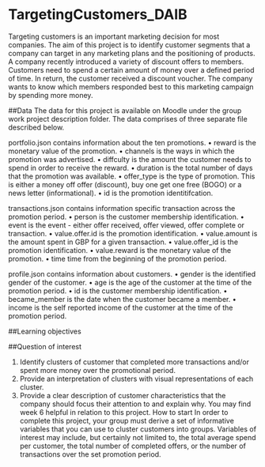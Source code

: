 # TargetingCustomers_DAIB

Targeting customers is an important marketing decision for most companies. The aim of this project is to identify
customer segments that a company can target in any marketing plans and the positioning of products.
A company recently introduced a variety of discount offers to members. Customers need to spend a certain amount
of money over a defined period of time. In return, the customer received a discount voucher. The company wants to
know which members responded best to this marketing campaign by spending more money.

##Data
The data for this project is available on Moodle under the group work project description folder. The data comprises
of three separate file described below.


portfolio.json contains information about the ten promotions.
• reward is the monetary value of the promotion.
• channels is the ways in which the promotion was advertised.
• diffculty is the amount the customer needs to spend in order to receive the reward.
• duration is the total number of days that the promotion was available.
• offer_type is the type of promotion. This is either a money off offer (discount), buy one get one free (BOGO) or
a news letter (informational).
• id is the promotion identitifcation.


transactions.json contains information specific transaction across the promotion period.
• person is the customer membership identification.
• event is the event - either offer received, offer viewed, offer complete or transaction.
• value.offer.id is the promotion identification.
• value.amount is the amount spent in GBP for a given transaction.
• value.offer_id is the promotion identification.
• value.reward is the monetary value of the promotion.
• time time from the beginning of the promotion period.


profile.json contains information about customers.
• gender is the identified gender of the customer.
• age is the age of the customer at the time of the promotion period.
• id is the customer membership identification.
• became_member is the date when the customer became a member.
• income is the self reported income of the customer at the time of the promotion period.

##Learning objectives

##Question of interest
1. Identify clusters of customer that completed more transactions and/or spent more money over the promotional
period.
2. Provide an interpretation of clusters with visual representations of each cluster.
3. Provide a clear description of customer characteristics that the company should focus their attention to and
explain why.
You may find week 6 helpful in relation to this project.
How to start
In order to complete this project, your group must derive a set of informative variables that you can use to cluster
customers into groups. Variables of interest may include, but certainly not limited to, the total average spend per
customer, the total number of completed offers, or the number of transactions over the set promotion period.
